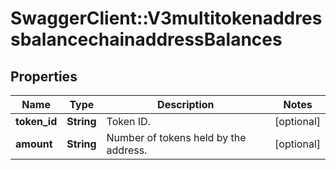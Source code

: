 # SwaggerClient::V3multitokenaddressbalancechainaddressBalances

## Properties
Name | Type | Description | Notes
------------ | ------------- | ------------- | -------------
**token_id** | **String** | Token ID. | [optional] 
**amount** | **String** | Number of tokens held by the address. | [optional] 

